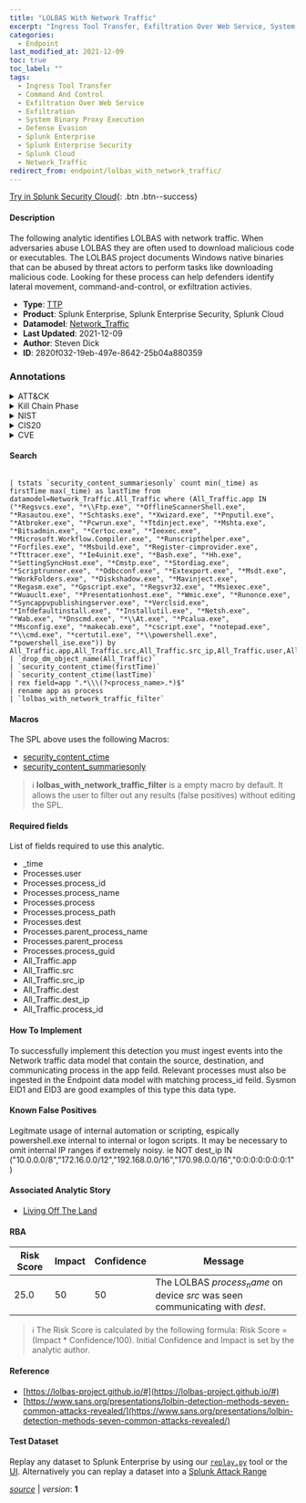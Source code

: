 ```yaml
---
title: "LOLBAS With Network Traffic"
excerpt: "Ingress Tool Transfer, Exfiltration Over Web Service, System Binary Proxy Execution"
categories:
  - Endpoint
last_modified_at: 2021-12-09
toc: true
toc_label: ""
tags:
  - Ingress Tool Transfer
  - Command And Control
  - Exfiltration Over Web Service
  - Exfiltration
  - System Binary Proxy Execution
  - Defense Evasion
  - Splunk Enterprise
  - Splunk Enterprise Security
  - Splunk Cloud
  - Network_Traffic
redirect_from: endpoint/lolbas_with_network_traffic/
---
```




[Try in Splunk Security Cloud](https://www.splunk.com/en_us/cyber-security.html){: .btn .btn--success}

#### Description

The following analytic identifies LOLBAS with network traffic. When adversaries abuse LOLBAS they are often used to download malicious code or executables. The LOLBAS project documents Windows native binaries that can be abused by threat actors to perform tasks like downloading malicious code. Looking for these process can help defenders identify lateral movement, command-and-control, or exfiltration activies.

- **Type**: [TTP](https://github.com/splunk/security_content/wiki/Detection-Analytic-Types)
- **Product**: Splunk Enterprise, Splunk Enterprise Security, Splunk Cloud
- **Datamodel**: [Network_Traffic](https://docs.splunk.com/Documentation/CIM/latest/User/NetworkTraffic)
- **Last Updated**: 2021-12-09
- **Author**: Steven Dick
- **ID**: 2820f032-19eb-497e-8642-25b04a880359

### Annotations
<details>
  <summary>ATT&CK</summary>

<div markdown="1">

#### [ATT&CK](https://attack.mitre.org/)

| ID          | Technique   | Tactic         |
| ----------- | ----------- |--------------- |
| [T1105](https://attack.mitre.org/techniques/T1105/) | Ingress Tool Transfer | Command And Control |

| [T1567](https://attack.mitre.org/techniques/T1567/) | Exfiltration Over Web Service | Exfiltration |

| [T1218](https://attack.mitre.org/techniques/T1218/) | System Binary Proxy Execution | Defense Evasion |

</div>
</details>


<details>
  <summary>Kill Chain Phase</summary>

<div markdown="1">

* Command and Control
* Actions On Objectives
* Exploitation


</div>
</details>


<details>
  <summary>NIST</summary>

<div markdown="1">

* DE.CM



</div>
</details>

<details>
  <summary>CIS20</summary>

<div markdown="1">

* CIS 13



</div>
</details>

<details>
  <summary>CVE</summary>

<div markdown="1">


</div>
</details>


#### Search

```

| tstats `security_content_summariesonly` count min(_time) as firstTime max(_time) as lastTime from datamodel=Network_Traffic.All_Traffic where (All_Traffic.app IN ("*Regsvcs.exe", "*\\Ftp.exe", "*OfflineScannerShell.exe", "*Rasautou.exe", "*Schtasks.exe", "*Xwizard.exe", "*Pnputil.exe", "*Atbroker.exe", "*Pcwrun.exe", "*Ttdinject.exe", "*Mshta.exe", "*Bitsadmin.exe", "*Certoc.exe", "*Ieexec.exe", "*Microsoft.Workflow.Compiler.exe", "*Runscripthelper.exe", "*Forfiles.exe", "*Msbuild.exe", "*Register-cimprovider.exe", "*Tttracer.exe", "*Ie4uinit.exe", "*Bash.exe", "*Hh.exe", "*SettingSyncHost.exe", "*Cmstp.exe", "*Stordiag.exe", "*Scriptrunner.exe", "*Odbcconf.exe", "*Extexport.exe", "*Msdt.exe", "*WorkFolders.exe", "*Diskshadow.exe", "*Mavinject.exe", "*Regasm.exe", "*Gpscript.exe", "*Regsvr32.exe", "*Msiexec.exe", "*Wuauclt.exe", "*Presentationhost.exe", "*Wmic.exe", "*Runonce.exe", "*Syncappvpublishingserver.exe", "*Verclsid.exe", "*Infdefaultinstall.exe", "*Installutil.exe", "*Netsh.exe", "*Wab.exe", "*Dnscmd.exe", "*\\At.exe", "*Pcalua.exe", "*Msconfig.exe", "*makecab.exe", "*cscript.exe", "*notepad.exe", "*\\cmd.exe", "*certutil.exe", "*\\powershell.exe", "*powershell_ise.exe")) by All_Traffic.app,All_Traffic.src,All_Traffic.src_ip,All_Traffic.user,All_Traffic.dest,All_Traffic.dest_ip 
| `drop_dm_object_name(All_Traffic)` 
| `security_content_ctime(firstTime)` 
| `security_content_ctime(lastTime)` 
| rex field=app ".*\\\(?<process_name>.*)$" 
| rename app as process 
| `lolbas_with_network_traffic_filter`
```

#### Macros
The SPL above uses the following Macros:
* [security_content_ctime](https://github.com/splunk/security_content/blob/develop/macros/security_content_ctime.yml)
* [security_content_summariesonly](https://github.com/splunk/security_content/blob/develop/macros/security_content_summariesonly.yml)

> :information_source:
> **lolbas_with_network_traffic_filter** is a empty macro by default. It allows the user to filter out any results (false positives) without editing the SPL.



#### Required fields
List of fields required to use this analytic.
* _time
* Processes.user
* Processes.process_id
* Processes.process_name
* Processes.process
* Processes.process_path
* Processes.dest
* Processes.parent_process_name
* Processes.parent_process
* Processes.process_guid
* All_Traffic.app
* All_Traffic.src
* All_Traffic.src_ip
* All_Traffic.dest
* All_Traffic.dest_ip
* All_Traffic.process_id



#### How To Implement
To successfully implement this detection you must ingest events into the Network traffic data model that contain the source, destination, and communicating process in the app feild. Relevant processes must also be ingested in the Endpoint data model with matching process_id feild. Sysmon EID1 and EID3 are good examples of this type this data type.
#### Known False Positives
Legitmate usage of internal automation or scripting, espically powershell.exe internal to internal or logon scripts. It may be necessary to omit internal IP ranges if extremely noisy. ie NOT dest_ip IN (&#34;10.0.0.0/8&#34;,&#34;172.16.0.0/12&#34;,&#34;192.168.0.0/16&#34;,&#34;170.98.0.0/16&#34;,&#34;0:0:0:0:0:0:0:1&#34;) 

#### Associated Analytic Story
* [Living Off The Land](/stories/living_off_the_land)




#### RBA

| Risk Score  | Impact      | Confidence   | Message      |
| ----------- | ----------- |--------------|--------------|
| 25.0 | 50 | 50 | The LOLBAS $process_name$ on device $src$ was seen communicating with $dest$. |


> :information_source:
> The Risk Score is calculated by the following formula: Risk Score = (Impact * Confidence/100). Initial Confidence and Impact is set by the analytic author.


#### Reference

* [https://lolbas-project.github.io/#](https://lolbas-project.github.io/#)
* [https://www.sans.org/presentations/lolbin-detection-methods-seven-common-attacks-revealed/](https://www.sans.org/presentations/lolbin-detection-methods-seven-common-attacks-revealed/)



#### Test Dataset
Replay any dataset to Splunk Enterprise by using our [`replay.py`](https://github.com/splunk/attack_data#using-replaypy) tool or the [UI](https://github.com/splunk/attack_data#using-ui).
Alternatively you can replay a dataset into a [Splunk Attack Range](https://github.com/splunk/attack_range#replay-dumps-into-attack-range-splunk-server)




[*source*](https://github.com/splunk/security_content/tree/develop/detections/endpoint/lolbas_with_network_traffic.yml) \| *version*: **1**